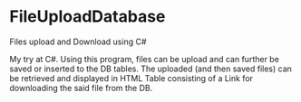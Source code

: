# FileUploadDatabase
Files upload and Download using C#

My try at C#.
Using this program, files can be upload and can further be saved or inserted to the DB tables. 
The uploaded (and then saved files) can be retrieved and displayed in HTML Table consisting of a Link for downloading 
the said file from the DB.
